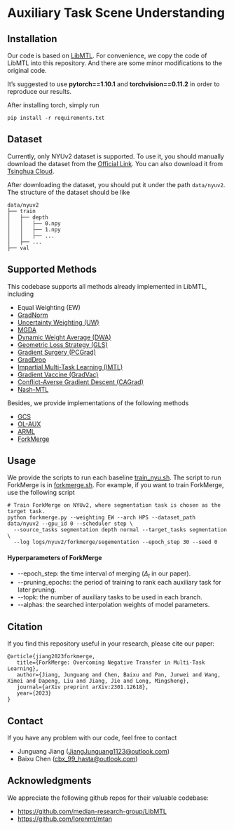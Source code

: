 # Auxiliary Task Scene Understanding

## Installation

Our code is based on [LibMTL](https://github.com/median-research-group/LibMTL). For convenience, we copy the code of LibMTL into this repository. 
And there are some minor modifications to the original code. 

It’s suggested to use **pytorch==1.10.1** and **torchvision==0.11.2** in order to reproduce our results.

After installing torch, simply run

```
pip install -r requirements.txt
```

## Dataset

Currently, only NYUv2 dataset is supported. 
To use it, you should manually download the dataset from the [Official Link](https://cs.nyu.edu/~silberman/datasets/nyu_depth_v2.html). 
You can also download it from [Tsinghua Cloud](https://cloud.tsinghua.edu.cn/f/6d0a89f4ca1347d8af5f/?dl=1).

After downloading the dataset, you should put it under the path `data/nyuv2`. The structure of the dataset should be like

```
data/nyuv2
├── train
│   ├── depth
│   │   ├── 0.npy
│   │   ├── 1.npy
│   │   ├── ...
│   ├── ...
├── val
```

## Supported Methods

This codebase supports all methods already implemented in LibMTL, including

- Equal Weighting (EW)
- [GradNorm](https://proceedings.mlr.press/v80/chen18a/chen18a.pdf)
- [Uncertainty Weighting (UW)](https://openaccess.thecvf.com/content_cvpr_2018/papers/Kendall_Multi-Task_Learning_Using_CVPR_2018_paper.pdf)
- [MGDA](https://papers.nips.cc/paper/2018/hash/432aca3a1e345e339f35a30c8f65edce-Abstract.html)
- [Dynamic Weight Average (DWA)](https://openaccess.thecvf.com/content_CVPR_2019/papers/Liu_End-To-End_Multi-Task_Learning_With_Attention_CVPR_2019_paper.pdf)
- [Geometric Loss Strategy (GLS)](https://openaccess.thecvf.com/content_CVPRW_2019/papers/WAD/Chennupati_MultiNet_Multi-Stream_Feature_Aggregation_and_Geometric_Loss_Strategy_for_Multi-Task_CVPRW_2019_paper.pdf)
- [Gradient Surgery (PCGrad)](https://papers.nips.cc/paper/2020/hash/3fe78a8acf5fda99de95303940a2420c-Abstract.html)
- [GradDrop](https://papers.nips.cc/paper/2020/hash/16002f7a455a94aa4e91cc34ebdb9f2d-Abstract.html)
- [Impartial Multi-Task Learning (IMTL)](https://openreview.net/forum?id=IMPnRXEWpvr)
- [Gradient Vaccine (GradVac)](https://openreview.net/forum?id=F1vEjWK-lH_)
- [Conflict-Averse Gradient Descent (CAGrad)](https://openreview.net/forum?id=_61Qh8tULj_)
- [Nash-MTL](https://proceedings.mlr.press/v162/navon22a/navon22a.pdf)

Besides, we provide implementations of the following methods

- [GCS](https://arxiv.org/abs/1812.02224)
- [OL-AUX](https://papers.nips.cc/paper_files/paper/2019/hash/0e900ad84f63618452210ab8baae0218-Abstract.html)
- [ARML](https://arxiv.org/abs/2010.08244)
- [ForkMerge](https://arxiv.org/abs/2301.12618)

## Usage

We provide the scripts to run each baseline [train_nyu.sh](train_nyu.sh). 
The script to run ForkMerge is in [forkmerge.sh](forkmerge.sh).
For example, if you want to train ForkMerge, use the following script

```shell script
# Train ForkMerge on NYUv2, where segmentation task is chosen as the target task.
python forkmerge.py --weighting EW --arch HPS --dataset_path data/nyuv2 --gpu_id 0 --scheduler step \
  --source_tasks segmentation depth normal --target_tasks segmentation \
  --log logs/nyuv2/forkmerge/segementation --epoch_step 30 --seed 0
```

#### Hyperparameters of ForkMerge
- --epoch_step: the time interval of merging ($\Delta_t$ in our paper).
- --pruning_epochs: the period of training to rank each auxiliary task for later pruning.
- --topk: the number of auxiliary tasks to be used in each branch.
- --alphas: the searched interpolation weights of model parameters.

## Citation

If you find this repository useful in your research, please cite our paper:

```
@article{jiang2023forkmerge,
   title={ForkMerge: Overcoming Negative Transfer in Multi-Task Learning},
   author={Jiang, Junguang and Chen, Baixu and Pan, Junwei and Wang, Ximei and Dapeng, Liu and Jiang, Jie and Long, Mingsheng},
   journal={arXiv preprint arXiv:2301.12618},
   year={2023}
}
```

## Contact

If you have any problem with our code, feel free to contact 

- Junguang Jiang (JiangJunguang1123@outlook.com)
- Baixu Chen (cbx_99_hasta@outlook.com)

## Acknowledgments

We appreciate the following github repos for their valuable codebase:

- https://github.com/median-research-group/LibMTL
- https://github.com/lorenmt/mtan
